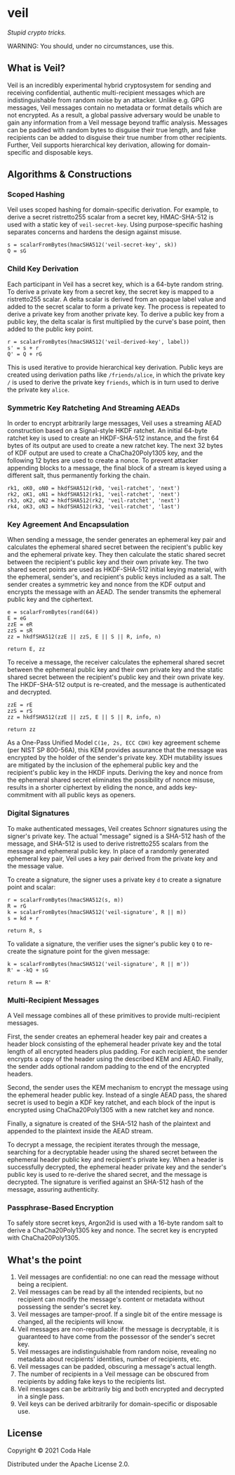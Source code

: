 # veil

_Stupid crypto tricks._

WARNING: You should, under no circumstances, use this.

## What is Veil?

Veil is an incredibly experimental hybrid cryptosystem for sending and receiving confidential,
authentic multi-recipient messages which are indistinguishable from random noise by an attacker.
Unlike e.g. GPG messages, Veil messages contain no metadata or format details which are not
encrypted. As a result, a global passive adversary would be unable to gain any information from a
Veil message beyond traffic analysis. Messages can be padded with random bytes to disguise their
true length, and fake recipients can be added to disguise their true number from other recipients.
Further, Veil supports hierarchical key derivation, allowing for domain-specific and disposable
keys.

## Algorithms & Constructions

### Scoped Hashing

Veil uses scoped hashing for domain-specific derivation. For example, to derive a secret
ristretto255 scalar from a secret key, HMAC-SHA-512 is used with a static key of `veil-secret-key`.
Using purpose-specific hashing separates concerns and hardens the design against misuse.

```
s = scalarFromBytes(hmacSHA512('veil-secret-key', sk))
Q = sG
```

### Child Key Derivation

Each participant in Veil has a secret key, which is a 64-byte random string. To derive a private key
from a secret key, the secret key is mapped to a ristretto255 scalar. A delta scalar is derived from
an opaque label value and added to the secret scalar to form a private key. The process is repeated
to derive a private key from another private key. To derive a public key from a public key, the
delta scalar is first multiplied by the curve's base point, then added to the public key point.

```
r = scalarFromBytes(hmacSHA512('veil-derived-key', label))
s' = s + r
Q' = Q + rG
```

This is used iterative to provide hierarchical key derivation. Public keys are created using
derivation paths like `/friends/alice`, in which the private key `/` is used to derive the private
key `friends`, which is in turn used to derive the private key `alice`.

### Symmetric Key Ratcheting And Streaming AEADs

In order to encrypt arbitrarily large messages, Veil uses a streaming AEAD construction based on a
Signal-style HKDF ratchet. An initial 64-byte ratchet key is used to create an HKDF-SHA-512
instance, and the first 64 bytes of its output are used to create a new ratchet key. The next 32
bytes of KDF output are used to create a ChaCha20Poly1305 key, and the following 12 bytes are used
to create a nonce. To prevent attacker appending blocks to a message, the final block of a stream is
keyed using a different salt, thus permanently forking the chain.

```
rk1, oK0, oN0 = hkdfSHA512(rk0, 'veil-ratchet', 'next')
rk2, oK1, oN1 = hkdfSHA512(rk1, 'veil-ratchet', 'next')
rk3, oK2, oN2 = hkdfSHA512(rk2, 'veil-ratchet', 'next')
rk4, oK3, oN3 = hkdfSHA512(rk3, 'veil-ratchet', 'last')
```

### Key Agreement And Encapsulation

When sending a message, the sender generates an ephemeral key pair and calculates the ephemeral
shared secret between the recipient's public key and the ephemeral private key. They then calculate
the static shared secret between the recipient's public key and their own private key. The two
shared secret points are used as HKDF-SHA-512 initial keying material, with the ephemeral, sender's,
and recipient's public keys included as a salt. The sender creates a symmetric key and nonce from
the KDF output and encrypts the message with an AEAD. The sender transmits the ephemeral public key
and the ciphertext.

``` 
e = scalarFromBytes(rand(64))
E = eG
zzE = eR
zzS = sR
zz = hkdfSHA512(zzE || zzS, E || S || R, info, n)

return E, zz
```

To receive a message, the receiver calculates the ephemeral shared secret between the ephemeral
public key and their own private key and the static shared secret between the recipient's public key
and their own private key. The HKDF-SHA-512 output is re-created, and the message is authenticated
and decrypted.

``` 
zzE = rE
zzS = rS
zz = hkdfSHA512(zzE || zzS, E || S || R, info, n)

return zz
```

As a One-Pass Unified Model `C(1e, 2s, ECC CDH)` key agreement scheme (per NIST SP 800-56A), this
KEM provides assurance that the message was encrypted by the holder of the sender's private key. XDH
mutability issues are mitigated by the inclusion of the ephemeral public key and the recipient's
public key in the HKDF inputs. Deriving the key and nonce from the ephemeral shared secret
eliminates the possibility of nonce misuse, results in a shorter ciphertext by eliding the nonce,
and adds key-commitment with all public keys as openers.

### Digital Signatures

To make authenticated messages, Veil creates Schnorr signatures using the signer's private key. The
actual "message" signed is a SHA-512 hash of the message, and SHA-512 is used to derive ristretto255
scalars from the message and ephemeral public key. In place of a randomly generated ephemeral key
pair, Veil uses a key pair derived from the private key and the message value.

To create a signature, the signer uses a private key `d` to create a signature point and scalar:

``` 
r = scalarFromBytes(hmacSHA512(s, m))
R = rG
k = scalarFromBytes(hmacSHA512('veil-signature', R || m))
s = kd + r

return R, s
```

To validate a signature, the verifier uses the signer's public key `Q` to re-create the signature
point for the given message:

``` 
k = scalarFromBytes(hmacSHA512('veil-signature', R || m'))
R' = -kQ + sG

return R == R'
```

### Multi-Recipient Messages

A Veil message combines all of these primitives to provide multi-recipient messages.

First, the sender creates an ephemeral header key pair and creates a header block consisting of the
ephemeral header private key and the total length of all encrypted headers plus padding. For each
recipient, the sender encrypts a copy of the header using the described KEM and AEAD. Finally, the
sender adds optional random padding to the end of the encrypted headers.

Second, the sender uses the KEM mechanism to encrypt the message using the ephemeral header public
key. Instead of a single AEAD pass, the shared secret is used to begin a KDF key ratchet, and each
block of the input is encrypted using ChaCha20Poly1305 with a new ratchet key and nonce.

Finally, a signature is created of the SHA-512 hash of the plaintext and appended to the plaintext
inside the AEAD stream.

To decrypt a message, the recipient iterates through the message, searching for a decryptable header
using the shared secret between the ephemeral header public key and recipient's private key. When a
header is successfully decrypted, the ephemeral header private key and the sender's public key is
used to re-derive the shared secret, and the message is decrypted. The signature is verified against
an SHA-512 hash of the message, assuring authenticity.

### Passphrase-Based Encryption

To safely store secret keys, Argon2id is used with a 16-byte random salt to derive a
ChaCha20Poly1305 key and nonce. The secret key is encrypted with ChaCha20Poly1305.

## What's the point

1. Veil messages are confidential: no one can read the message without being a recipient.
2. Veil messages can be read by all the intended recipients, but no recipient can modify the
   message's content or metadata without possessing the sender's secret key.
3. Veil messages are tamper-proof. If a single bit of the entire message is changed, all the
   recipients will know.
4. Veil messages are non-repudiable: if the message is decryptable, it is guaranteed to have come
   from the possessor of the sender's secret key.
5. Veil messages are indistinguishable from random noise, revealing no metadata about recipients'
   identities, number of recipients, etc.
6. Veil messages can be padded, obscuring a message's actual length.
7. The number of recipients in a Veil message can be obscured from recipients by adding fake keys
   to the recipients list.
8. Veil messages can be arbitrarily big and both encrypted and decrypted in a single pass.
9. Veil keys can be derived arbitrarily for domain-specific or disposable use.

## License

Copyright © 2021 Coda Hale

Distributed under the Apache License 2.0.
